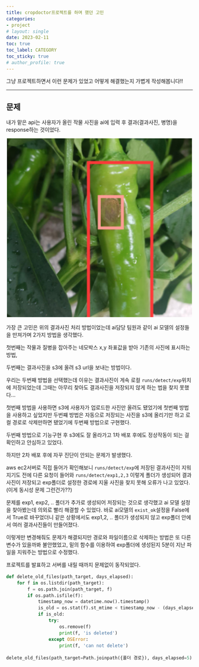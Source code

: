 ```yaml
---
title: cropdoctor프로젝트를 하며 했던 고민
categories:
- project
# layout: single
date: 2023-02-11
toc: true
toc_label: CATEGORY
toc_sticky: true
# author_profile: true
---
```


그냥 프로젝트하면서 이런 문제가 있었고 어떻게 해결했는지 가볍게 작성해봅니다!!

---

## 문제

내가 맡은 api는 사용자가 올린 작물 사진을 ai에 입력 후 결과(결과사진, 병명)을 response하는 것이었다.

<p align = "center"><img src='/assets/images/posts/2023-02-11/1.png' width="500"/></p>



가장 큰 고민은 위의 결과사진 처리 방법이었는데 ai담당 팀원과 같이 ai 모델의 설정들을 만져가며 2가지 방법을 생각했다.

첫번째는 작물과 질병을 잡아주는 네모박스 x,y 좌표값을 받아  기존의 사진에 표시하는 방법,

두번째는 결과사진을 s3에 올려 s3 url을 보내는 방법이다.

우리는 두번째 방법을 선택했는데 이유는 결과사진이 게속 로컬 `runs/detect/exp`위치에 저장되었는데 그때는 아무리 찾아도 결과사진을 저장되지 않게 하는 법을 찾지 못했다…

첫번째 방법을 사용하면 s3에 사용자가 업로드한 사진만 올려도 됐었기에 첫번째 방법을 사용하고 싶었지만 두번쨰 방법은 자동으로 저장되는 사진을 s3에 올리기만 하고 로컬 경로로 삭제만하면 됐었기에 두번째 방법으로 구현했다.

두번째 방법으로 기능구현 후 s3에도 잘 올라가고 1차 배포 후에도 정상작동이 되는 걸 확인하고 안심하고 있었다.

하지만 2차 배포 후에 자꾸 진단이 안되는 문제가 발생했다.

aws ec2서버로 직접 들어가 확인해보니 `runs/detect/exp`에 저장된 결과사진이 지워지기도 전에 다른 요청이 들어와 `runs/detect/exp1,2,3` 이렇게 폴더가 생성되어 결과사진이 저장되고 exp폴더로 설정한 경로에 지울 사진을 찾지 못해 오류가 나고 있었다.(이게 동시성 문제 그런건가??)

문제를 exp1, exp2, .. 폴더가 추가로 생성되어 저장되는 것으로 생각했고 ai 모델 설정을 찾아봤는데 의외로 빨리 해결할 수 있었다. 바로 ai모델의 `exist_ok`설정을 False에서 True로 바꾸었더니 같은 상황에서도 exp1,2, .. 폴더가 생성되지 않고 exp폴더 안에서 여러 결과사진들이 만들어졌다.

이렇게만 변경해줘도 문제가 해결되지만 경로와 파일이름으로 삭제하는 방법은 또 다른 변수가 있을까봐 불안했었고, 밑의 함수를 이용하여 exp폴더에 생성된지 5분이 지난 파일을 지워주는 방법으로 수정했다.

프로젝트를 발표하고 서버를 내릴 때까지 문제없이 동작되었다.

```python
def delete_old_files(path_target, days_elapsed):
    for f in os.listdir(path_target): 
        f = os.path.join(path_target, f)
        if os.path.isfile(f): 
            timestamp_now = datetime.now().timestamp()
            is_old = os.stat(f).st_mtime < timestamp_now - (days_elapsed * 60)
            if is_old:
                try:
                    os.remove(f)
                    print(f, 'is deleted')
                except OSError: 
                    print(f, 'can not delete')

delete_old_files(path_target=Path.joinpath({폴더 경로}), days_elapsed=5)
```